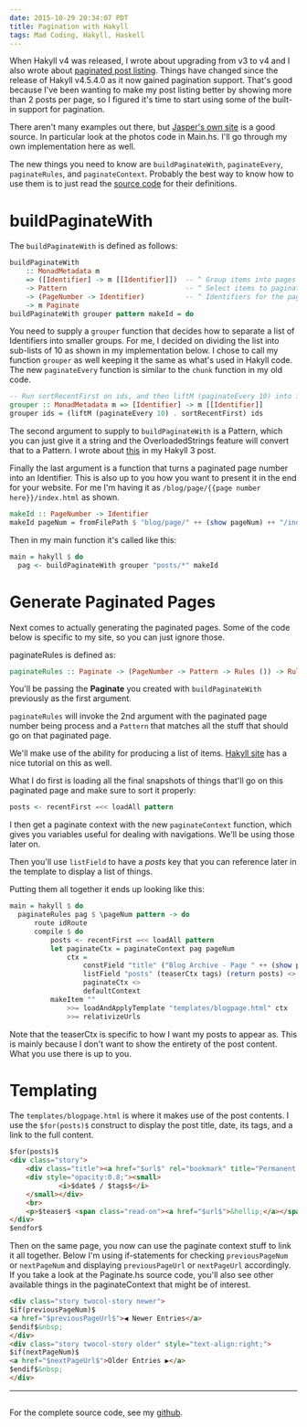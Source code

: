 ```yaml
---
date: 2015-10-29 20:34:07 PDT
title: Pagination with Hakyll
tags: Mad Coding, Hakyll, Haskell
---
```

When Hakyll v4 was released, I wrote about upgrading from v3 to v4 and I also
wrote about [paginated post listing][1]. Things have changed since the release
of Hakyll v4.5.4.0 as it now gained pagination support. That's good because
I've been wanting to make my post listing better by showing more than 2 posts
per page, so I figured it's time to start using some of the built-in support
for pagination.

There aren't many examples out there, but [Jasper's own site][2] is a good
source. In particular look at the photos code in Main.hs. I'll go through my
own implementation here as well.

The new things you need to know are `buildPaginateWith`, `paginateEvery`,
`paginateRules`, and `paginateContext`. Probably the best way to know how to
use them is to just read the [source code][3] for their definitions.

# buildPaginateWith

The `buildPaginateWith` is defined as follows:

```haskell
buildPaginateWith
    :: MonadMetadata m
    => ([Identifier] -> m [[Identifier]])  -- ^ Group items into pages
    -> Pattern                             -- ^ Select items to paginate
    -> (PageNumber -> Identifier)          -- ^ Identifiers for the pages
    -> m Paginate
buildPaginateWith grouper pattern makeId = do
```

You need to supply a `grouper` function that decides how to separate a list of
Identifiers into smaller groups. For me, I decided on dividing the list into
sub-lists of 10 as shown in my implementation below. I chose to call my
function `grouper` as well keeping it the same as what's used in Hakyll code.
The new `paginateEvery` function is similar to the `chunk` function in my old
code.

```haskell
-- Run sortRecentFirst on ids, and then liftM (paginateEvery 10) into it
grouper :: MonadMetadata m => [Identifier] -> m [[Identifier]]
grouper ids = (liftM (paginateEvery 10) . sortRecentFirst) ids
```

The second argument to supply to `buildPaginateWith` is a Pattern, which you
can just give it a string and the OverloadedStrings feature will convert that
to a Pattern. I wrote about [this][5] in my Hakyll 3 post.

Finally the last argument is a function that turns a paginated page number into
an Identifier. This is also up to you how you want to present it in the end for
your website. For me I'm having it as `/blog/page/{{page number
here}}/index.html` as shown.

```haskell
makeId :: PageNumber -> Identifier
makeId pageNum = fromFilePath $ "blog/page/" ++ (show pageNum) ++ "/index.html"
```

Then in my main function it's called like this:

```haskell
main = hakyll $ do
  pag <- buildPaginateWith grouper "posts/*" makeId
```

# Generate Paginated Pages

Next comes to actually generating the paginated pages. Some of the code below is
specific to my site, so you can just ignore those.

paginateRules is defined as:

```haskell
paginateRules :: Paginate -> (PageNumber -> Pattern -> Rules ()) -> Rules ()
```

You'll be passing the **Paginate** you created with `buildPaginateWith` previously
as the first argument.

`paginateRules` will invoke the 2nd argument with the paginated page number
being process and a `Pattern` that matches all the stuff that should go on that
paginated page.

We'll make use of the ability for producing a list of items. [Hakyll site][6]
has a nice tutorial on this as well.

What I do first is loading all the final snapshots of things that'll go on this
paginated page and make sure to sort it properly:

```haskell
posts <- recentFirst =<< loadAll pattern
```

I then get a paginate context with the new `paginateContext` function, which
gives you variables useful for dealing with navigations. We'll be using those
later on.

Then you'll use `listField` to have a *posts* key that you can reference later
in the template to display a list of things.

Putting them all together it ends up looking like this:

```haskell
main = hakyll $ do
  paginateRules pag $ \pageNum pattern -> do
      route idRoute
      compile $ do
          posts <- recentFirst =<< loadAll pattern
          let paginateCtx = paginateContext pag pageNum
              ctx =
                  constField "title" ("Blog Archive - Page " ++ (show pageNum)) <>
                  listField "posts" (teaserCtx tags) (return posts) <>
                  paginateCtx <>
                  defaultContext
          makeItem ""
              >>= loadAndApplyTemplate "templates/blogpage.html" ctx
              >>= relativizeUrls
```

Note that the teaserCtx is specific to how I want my posts to appear as. This
is mainly because I don't want to show the entirety of the post content. What
you use there is up to you.

# Templating

The `templates/blogpage.html` is where it makes use of the post contents. I use
the `$for(posts)$` construct to display the post title, date, its tags, and a
link to the full content.

```html
$for(posts)$
<div class="story">
    <div class="title"><a href="$url$" rel="bookmark" title="Permanent Link to $title$">$title$</a></div>
    <div style="opacity:0.8;"><small>
            <i>$date$ / $tags$</i>
    </small></div>
    <br>
    <p>$teaser$ <span class="read-on"><a href="$url$">&hellip;</a></span></p>
</div>
$endfor$
```

Then on the same page, you now can use the paginate context stuff to link it
all together. Below I'm using if-statements for checking `previousPageNum` or
`nextPageNum` and displaying `previousPageUrl` or `nextPageUrl` accordingly. If
you take a look at the Paginate.hs source code, you'll also see other available
things in the paginateContext that might be of interest.

```html
<div class="story twocol-story newer">
$if(previousPageNum)$
<a href="$previousPageUrl$">◀ Newer Entries</a>
$endif$&nbsp;
</div>
<div class="story twocol-story older" style="text-align:right;">
$if(nextPageNum)$
<a href="$nextPageUrl$">Older Entries ▶</a>
$endif$&nbsp;
</div>
```

---
## 

For the complete source code, see my [github][4].

  [1]: /2013/03/20/hakyll-4/
  [2]: https://github.com/jaspervdj/jaspervdj/blob/master/src/Main.hs
  [3]: https://github.com/jaspervdj/hakyll/blob/master/src/Hakyll/Web/Paginate.hs
  [4]: https://github.com/dannysu/hakyll-blog/blob/master/site.hs
  [5]: /2012/07/26/hakyll-blog/
  [6]: http://jaspervdj.be/hakyll/tutorials/04-compilers.html#producing-a-list-of-items-for
